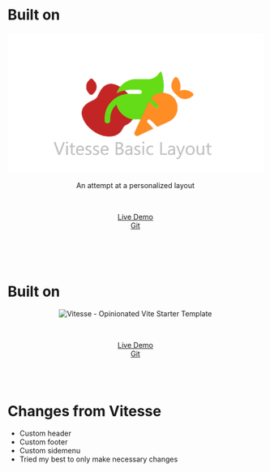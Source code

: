 # Built on

<p align='center'>
  <img src='/src/assets/VitesseBasicLayout.png' alt='Vitesse Basic Layout - Opinionated Vitesse Starter Template' width='600'/>
</p>

<p align='center'>
An attempt at a personalized layout
</p>

<br>

<p align='center'>
<a href="https://vitess-basic-layout.netlify.app/">Live Demo</a>
<br>
<a href="https://github.com/MahmoodKhalil57/vitesse-basic-layout">Git</a>
</p>

<br>
<br>
<br>

# Built on

<p align='center'>
  <img src='https://user-images.githubusercontent.com/11247099/154486817-f86b8f20-5463-4122-b6e9-930622e757f2.png' alt='Vitesse - Opinionated Vite Starter Template' width='600'/>
</p>

<br>

<p align='center'>
<a href="https://vitesse.netlify.app/">Live Demo</a>
<br>
<a href="https://github.com/antfu/vitesse/">Git</a>
</p>

<br>

<br>


# Changes from Vitesse

- Custom header
- Custom footer
- Custom sidemenu
- Tried my best to only make necessary changes
